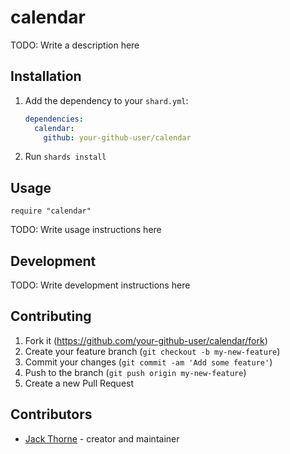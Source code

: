 # calendar

TODO: Write a description here

## Installation

1. Add the dependency to your `shard.yml`:

   ```yaml
   dependencies:
     calendar:
       github: your-github-user/calendar
   ```

2. Run `shards install`

## Usage

```crystal
require "calendar"
```

TODO: Write usage instructions here

## Development

TODO: Write development instructions here

## Contributing

1. Fork it (<https://github.com/your-github-user/calendar/fork>)
2. Create your feature branch (`git checkout -b my-new-feature`)
3. Commit your changes (`git commit -am 'Add some feature'`)
4. Push to the branch (`git push origin my-new-feature`)
5. Create a new Pull Request

## Contributors

- [Jack Thorne](https://github.com/your-github-user) - creator and maintainer
